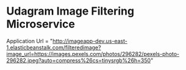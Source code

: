 # Udagram Image Filtering Microservice

Application Url = "http://imageapp-dev.us-east-1.elasticbeanstalk.com/filteredimage?image_url=https://images.pexels.com/photos/296282/pexels-photo-296282.jpeg?auto=compress%26cs=tinysrgb%26h=350"


